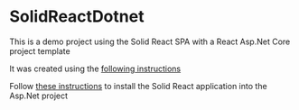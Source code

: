 # SolidReactDotnet
This is a demo project using the Solid React SPA with a React Asp.Net Core project template

It was created using the [following instructions](https://docs.microsoft.com/en-us/aspnet/core/client-side/spa/react?view=aspnetcore-2.2&tabs=visual-studio)

Follow [these instructions](https://github.com/inrupt/generator-solid-react/) to install the Solid React application into the Asp.Net project
